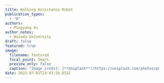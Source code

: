 ```yaml
---
title: Walking Assistance Robot
publication_types:
  - "0"
authors:
  - Mingyang Xu
author_notes:
  - Waseda University
draft: false
featured: true
image:
  filename: featured
  focal_point: Smart
  preview_only: false
  caption: "Image credit: [**Unsplash**](https://unsplash.com/photos/pLCdAaMFLTE)"
date: 2022-07-01T23:43:26.933Z
---
```

